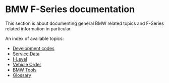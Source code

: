 # BMW F-Series documentation

This section is about documenting general BMW related topics and F-Series related information in particular.

An index of available topics:

- [Development codes](Development_Codes.md)
- [Service Data](Service_Data.md)
- [I-Level](I_Level.md)
- [Vehicle Order](Vehicle_Order.md)
- [BMW Tools](BMW_Tools.md)
- [Glossary](Glossary.md)
